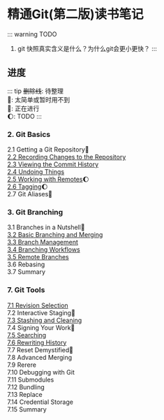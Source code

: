# 精通Git(第二版)读书笔记

::: warning TODO
1. git 快照真实含义是什么？为什么git会更小更快？
:::

## 进度
::: tip
~~删除线~~: 待整理  
:dash:: 太简单或暂时用不到  
:pencil:: 正在进行  
:moon:: TODO
:::

### 2. Git Basics  
2.1 Getting a Git Repository:dash:  
[2.2 Recording Changes to the Repository](./2.2%20basic%20of%20basic%20commands.html)  
[2.3 Viewing the Commit History](./2.3%20git%20log.html)  
[2.4 Undoing Things](./2.4%20撤销.html)  
[2.5 Working with Remotes](./2.5%20git%20remote.html):moon:  
[2.6 Tagging](./2.6%20git%20tag.html):moon:    
2.7 Git Aliases:dash:   


### 3. Git Branching
3.1 Branches in a Nutshell:dash:  
[3.2 Basic Branching and Merging  
3.3 Branch Management  
3.4 Branching Workflows](./3.2-3.4%20基本的分支操作.html)  
[3.5 Remote Branches](./3.5%20远程分支.html)  
3.6 Rebasing  
3.7 Summary  

### 7. Git Tools  
[7.1 Revision Selection](./7.1%20Revision%20Selection.html)  
7.2 Interactive Staging:dash:  
[7.3 Stashing and Cleaning](./7.3%20Stashing%20and%20Cleaning.html)  
7.4 Signing Your Work:dash:   
[7.5 Searching](./7.5%20搜索.html)  
[7.6 Rewriting History](./7.6%20重写历史.html)  
7.7 Reset Demystified:pencil:  
7.8 Advanced Merging  
7.9 Rerere  
7.10 Debugging with Git  
7.11 Submodules  
7.12 Bundling  
7.13 Replace  
7.14 Credential Storage  
7.15 Summary  
